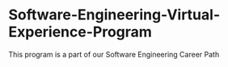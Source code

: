 # Software-Engineering-Virtual-Experience-Program
This program is a part of our Software Engineering Career Path
